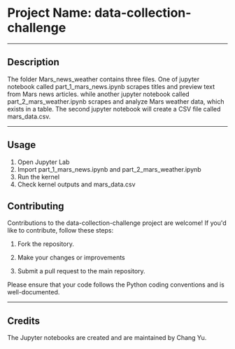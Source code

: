 # Project Name: data-collection-challenge
---

## Description

The folder Mars_news_weather contains three files. One of jupyter notebook called part_1_mars_news.ipynb scrapes titles and preview text from Mars news articles. while another jupyter notebook called part_2_mars_weather.ipynb scrapes and analyze Mars weather data, which exists in a table. The second jupyter notebook will create a CSV file called mars_data.csv.


---

## Usage

1. Open Jupyter Lab
2. Import part_1_mars_news.ipynb and part_2_mars_weather.ipynb
3. Run the kernel
4. Check kernel outputs and mars_data.csv


## Contributing

Contributions to the data-collection-challenge project are welcome! If you'd like to contribute, follow these steps:

1. Fork the repository.

2. Make your changes or improvements 

3. Submit a pull request to the main repository.

Please ensure that your code follows the Python coding conventions and is well-documented.


---

## Credits
The Jupyter notebooks are created and are maintained by Chang Yu.
